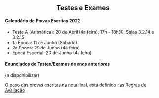 
<h2 align="center"> Testes e Exames </h2>  

#### Calendário de Provas Escritas 2022
- Teste A (Aritmética): 20 de Abril (4a feira), 17h - 18h30, Salas 3.2.14 e 3.2.15
- 1a Época: 11 de Junho (Sábado)
- 2a Época: 29 de Junho (4a feira)
- Época Especial: 20 de Junho (4a feira)

#### Enunciados de Testes/Exames de anos anteriores

(a disponibilizar)

O peso das provas escritas na nota final, está definido nas [Regras de Avaliação](avaliacao.md)

